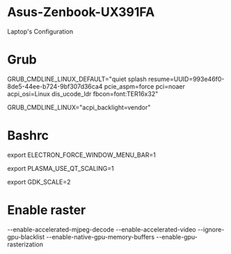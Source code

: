 # Asus-Zenbook-UX391FA
Laptop's Configuration



# Grub

GRUB_CMDLINE_LINUX_DEFAULT="quiet splash resume=UUID=993e46f0-8de5-44ee-b724-9bf307d36ca4 pcie_aspm=force pci=noaer acpi_osi=Linux dis_ucode_ldr fbcon=font:TER16x32"

GRUB_CMDLINE_LINUX="acpi_backlight=vendor"


# Bashrc

export ELECTRON_FORCE_WINDOW_MENU_BAR=1

export PLASMA_USE_QT_SCALING=1

export GDK_SCALE=2


# Enable raster

--enable-accelerated-mjpeg-decode --enable-accelerated-video --ignore-gpu-blacklist --enable-native-gpu-memory-buffers --enable-gpu-rasterization
 
